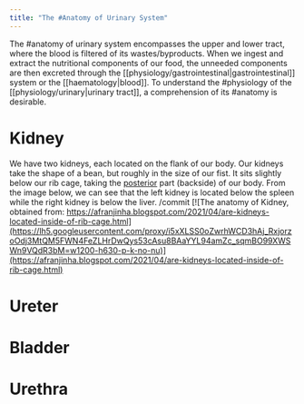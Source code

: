 ```yaml
---
title: "The #Anatomy of Urinary System"
---
```


The #anatomy of urinary system encompasses the upper and lower tract, where the blood is filtered of its wastes/byproducts. When we ingest and extract the nutritional components of our food, the unneeded components are then excreted through the [[physiology/gastrointestinal|gastrointestinal]] system or the [[haematology|blood]]. To understand the #physiology of the [[physiology/urinary|urinary tract]], a comprehension of its #anatomy is desirable.

# Kidney

We have two kidneys, each located on the flank of our body. Our kidneys take the shape of a bean, but roughly in the size of our fist. It sits slightly below our rib cage, taking the [posterior](https://en.wikipedia.org/wiki/Anatomical_terms_of_location#Anterior_and_posterior) part (backside) of our body. From the image below, we can see that the left kidney is located below the spleen while the right kidney is below the liver.
/commit
[![The anatomy of Kidney, obtained from: https://afranjinha.blogspot.com/2021/04/are-kidneys-located-inside-of-rib-cage.html](https://lh5.googleusercontent.com/proxy/i5xXLSS0oZwrhWCD3hAj_RxjorzoOdj3MtQM5FWN4FeZLHrDwQys53cAsu8BAaYYL94amZc_sqmBO99XWSWn9VQdR3bM=w1200-h630-p-k-no-nu)](https://afranjinha.blogspot.com/2021/04/are-kidneys-located-inside-of-rib-cage.html)

# Ureter

# Bladder

# Urethra